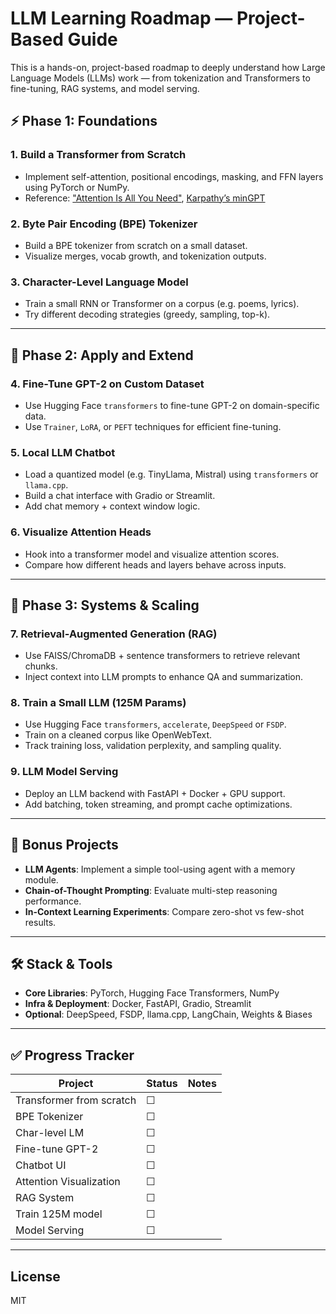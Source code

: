 # LLM Learning Roadmap — Project-Based Guide

This is a hands-on, project-based roadmap to deeply understand how Large Language Models (LLMs) work — from tokenization and Transformers to fine-tuning, RAG systems, and model serving.

## ⚡️ Phase 1: Foundations

### 1. Build a Transformer from Scratch
- Implement self-attention, positional encodings, masking, and FFN layers using PyTorch or NumPy.
- Reference: ["Attention Is All You Need"](https://arxiv.org/abs/1706.03762), [Karpathy’s minGPT](https://github.com/karpathy/minGPT)

### 2. Byte Pair Encoding (BPE) Tokenizer
- Build a BPE tokenizer from scratch on a small dataset.
- Visualize merges, vocab growth, and tokenization outputs.

### 3. Character-Level Language Model
- Train a small RNN or Transformer on a corpus (e.g. poems, lyrics).
- Try different decoding strategies (greedy, sampling, top-k).

---

## 🚀 Phase 2: Apply and Extend

### 4. Fine-Tune GPT-2 on Custom Dataset
- Use Hugging Face `transformers` to fine-tune GPT-2 on domain-specific data.
- Use `Trainer`, `LoRA`, or `PEFT` techniques for efficient fine-tuning.

### 5. Local LLM Chatbot
- Load a quantized model (e.g. TinyLlama, Mistral) using `transformers` or `llama.cpp`.
- Build a chat interface with Gradio or Streamlit.
- Add chat memory + context window logic.

### 6. Visualize Attention Heads
- Hook into a transformer model and visualize attention scores.
- Compare how different heads and layers behave across inputs.

---

## 🧠 Phase 3: Systems & Scaling

### 7. Retrieval-Augmented Generation (RAG)
- Use FAISS/ChromaDB + sentence transformers to retrieve relevant chunks.
- Inject context into LLM prompts to enhance QA and summarization.

### 8. Train a Small LLM (125M Params)
- Use Hugging Face `transformers`, `accelerate`, `DeepSpeed` or `FSDP`.
- Train on a cleaned corpus like OpenWebText.
- Track training loss, validation perplexity, and sampling quality.

### 9. LLM Model Serving
- Deploy an LLM backend with FastAPI + Docker + GPU support.
- Add batching, token streaming, and prompt cache optimizations.

---

## 🧪 Bonus Projects

- **LLM Agents**: Implement a simple tool-using agent with a memory module.
- **Chain-of-Thought Prompting**: Evaluate multi-step reasoning performance.
- **In-Context Learning Experiments**: Compare zero-shot vs few-shot results.

---

## 🛠 Stack & Tools

- **Core Libraries**: PyTorch, Hugging Face Transformers, NumPy
- **Infra & Deployment**: Docker, FastAPI, Gradio, Streamlit
- **Optional**: DeepSpeed, FSDP, llama.cpp, LangChain, Weights & Biases

---

## ✅ Progress Tracker

| Project | Status | Notes |
|--------|--------|-------|
| Transformer from scratch | ☐ | |
| BPE Tokenizer | ☐ | |
| Char-level LM | ☐ | |
| Fine-tune GPT-2 | ☐ | |
| Chatbot UI | ☐ | |
| Attention Visualization | ☐ | |
| RAG System | ☐ | |
| Train 125M model | ☐ | |
| Model Serving | ☐ | |

---

## License

MIT
